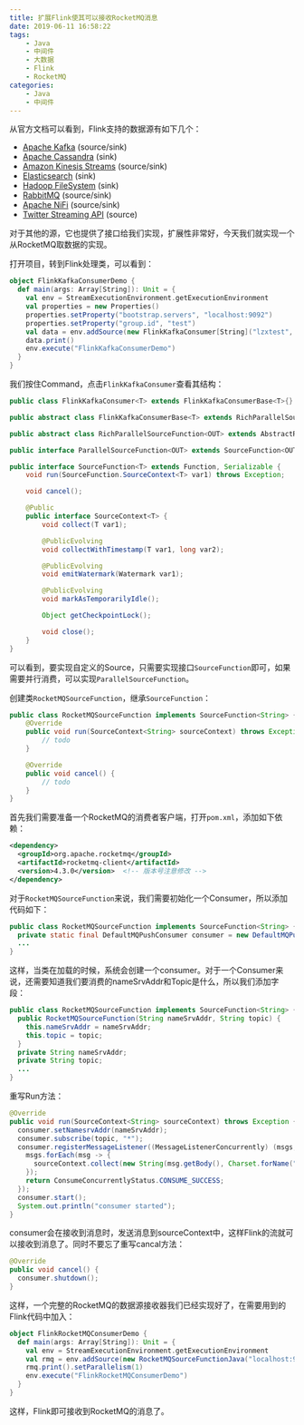 ```yaml
---
title: 扩展Flink使其可以接收RocketMQ消息
date: 2019-06-11 16:58:22
tags:    
    - Java
    - 中间件
    - 大数据
    - Flink
    - RocketMQ
categories:
    - Java
    - 中间件
---
```


从官方文档可以看到，Flink支持的数据源有如下几个：

- [Apache Kafka](https://ci.apache.org/projects/flink/flink-docs-release-1.8/dev/connectors/kafka.html) (source/sink)
- [Apache Cassandra](https://ci.apache.org/projects/flink/flink-docs-release-1.8/dev/connectors/cassandra.html) (sink)
- [Amazon Kinesis Streams](https://ci.apache.org/projects/flink/flink-docs-release-1.8/dev/connectors/kinesis.html) (source/sink)
- [Elasticsearch](https://ci.apache.org/projects/flink/flink-docs-release-1.8/dev/connectors/elasticsearch.html) (sink)
- [Hadoop FileSystem](https://ci.apache.org/projects/flink/flink-docs-release-1.8/dev/connectors/filesystem_sink.html) (sink)
- [RabbitMQ](https://ci.apache.org/projects/flink/flink-docs-release-1.8/dev/connectors/rabbitmq.html) (source/sink)
- [Apache NiFi](https://ci.apache.org/projects/flink/flink-docs-release-1.8/dev/connectors/nifi.html) (source/sink)
- [Twitter Streaming API](https://ci.apache.org/projects/flink/flink-docs-release-1.8/dev/connectors/twitter.html) (source)

对于其他的源，它也提供了接口给我们实现，扩展性非常好，今天我们就实现一个从RocketMQ取数据的实现。

打开项目，转到Flink处理类，可以看到：

```scala
object FlinkKafkaConsumerDemo {
  def main(args: Array[String]): Unit = {
    val env = StreamExecutionEnvironment.getExecutionEnvironment
    val properties = new Properties()
    properties.setProperty("bootstrap.servers", "localhost:9092")
    properties.setProperty("group.id", "test")
    val data = env.addSource(new FlinkKafkaConsumer[String]("lzxtest", new SimpleStringSchema(), properties))
    data.print()
    env.execute("FlinkKafkaConsumerDemo")
  }
}
```

我们按住Command，点击`FlinkKafkaConsumer`查看其结构：

```java
public class FlinkKafkaConsumer<T> extends FlinkKafkaConsumerBase<T>{}

public abstract class FlinkKafkaConsumerBase<T> extends RichParallelSourceFunction<T> implements CheckpointListener, ResultTypeQueryable<T>, CheckpointedFunction {}

public abstract class RichParallelSourceFunction<OUT> extends AbstractRichFunction implements ParallelSourceFunction<OUT> {}

public interface ParallelSourceFunction<OUT> extends SourceFunction<OUT> {}

public interface SourceFunction<T> extends Function, Serializable {
    void run(SourceFunction.SourceContext<T> var1) throws Exception;

    void cancel();

    @Public
    public interface SourceContext<T> {
        void collect(T var1);

        @PublicEvolving
        void collectWithTimestamp(T var1, long var2);

        @PublicEvolving
        void emitWatermark(Watermark var1);

        @PublicEvolving
        void markAsTemporarilyIdle();

        Object getCheckpointLock();

        void close();
    }
}
```

可以看到，要实现自定义的Source，只需要实现接口`SourceFunction`即可，如果需要并行消费，可以实现`ParallelSourceFunction`。

创建类`RocketMQSourceFunction`，继承`SourceFunction`：

```java
public class RocketMQSourceFunction implements SourceFunction<String> {
    @Override
    public void run(SourceContext<String> sourceContext) throws Exception {
        // todo 
    }

    @Override
    public void cancel() {
        // todo 
    }
}
```

首先我们需要准备一个RocketMQ的消费者客户端，打开`pom.xml`，添加如下依赖：

```xml
<dependency>
  <groupId>org.apache.rocketmq</groupId>
  <artifactId>rocketmq-client</artifactId>
  <version>4.3.0</version>  <!-- 版本号注意修改 -->
</dependency>
```

对于`RocketMQSourceFunction`来说，我们需要初始化一个Consumer，所以添加代码如下：

```java
public class RocketMQSourceFunction implements SourceFunction<String> {
  private static final DefaultMQPushConsumer consumer = new DefaultMQPushConsumer("consumerGroupTest");
  ...
}
```

这样，当类在加载的时候，系统会创建一个consumer。对于一个Consumer来说，还需要知道我们要消费的nameSrvAddr和Topic是什么，所以我们添加字段：

```java
public class RocketMQSourceFunction implements SourceFunction<String> {
  public RocketMQSourceFunction(String nameSrvAddr, String topic) {
    this.nameSrvAddr = nameSrvAddr;
    this.topic = topic;
  }
  private String nameSrvAddr;
  private String topic;
  ...
}
```

重写Run方法：

```java
@Override
public void run(SourceContext<String> sourceContext) throws Exception {
  consumer.setNamesrvAddr(nameSrvAddr);
  consumer.subscribe(topic, "*");
  consumer.registerMessageListener((MessageListenerConcurrently) (msgs, context) -> {
    msgs.forEach(msg -> {
      sourceContext.collect(new String(msg.getBody(), Charset.forName("UTF-8")));
    });
    return ConsumeConcurrentlyStatus.CONSUME_SUCCESS;
  });
  consumer.start();
  System.out.println("consumer started");
}
```

consumer会在接收到消息时，发送消息到sourceContext中，这样Flink的流就可以接收到消息了。同时不要忘了重写cancal方法：

```java
@Override
public void cancel() {
  consumer.shutdown();
}
```

这样，一个完整的RocketMQ的数据源接收器我们已经实现好了，在需要用到的Flink代码中加入：

```scala
object FlinkRocketMQConsumerDemo {
  def main(args: Array[String]): Unit = {
    val env = StreamExecutionEnvironment.getExecutionEnvironment
    val rmq = env.addSource(new RocketMQSourceFunctionJava("localhost:9876", "lzxtest")).setParallelism(1)
    rmq.print().setParallelism(1)
    env.execute("FlinkRocketMQConsumerDemo")
  }
}
```

这样，Flink即可接收到RocketMQ的消息了。